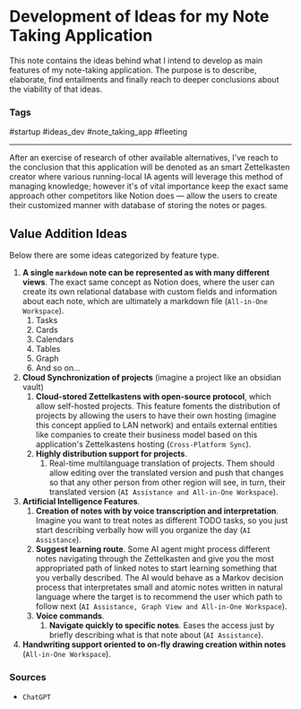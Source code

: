 # Development of Ideas for my Note Taking Application

This note contains the ideas behind what I intend to develop as main features of my note-taking application. The purpose is to describe, elaborate, find entailments and finally reach to deeper conclusions about the viability of that ideas.

### Tags

#startup #ideas_dev #note_taking_app #fleeting 

---

After an exercise of research of other available alternatives, I've reach to the conclusion that this application will be denoted as an smart Zettelkasten creator where various running-local IA agents will leverage this method of managing knowledge; however it's of vital importance keep the exact same approach other competitors like Notion does — allow the users to create their customized manner with database of storing the notes or pages.

## Value Addition Ideas

Below there are some ideas categorized by feature type.

1. **A single `markdown` note can  be represented as with many different views**. The exact same concept as Notion does, where the user can create its own relational database with custom fields and information about each note, which are ultimately a markdown file (`All-in-One Workspace`).
	1. Tasks
	2. Cards
	3. Calendars
	4. Tables
	5. Graph
	6. And so on...
2. **Cloud Synchronization of projects** (imagine a project like an obsidian vault)
	1. **Cloud-stored Zettelkastens with open-source protocol**, which allow self-hosted projects. This feature foments the distribution of projects by allowing the users to have their own hosting (imagine this concept applied to LAN network) and entails external entities like companies to create their business model based on this application's Zettelkastens hosting (`Cross-Platform Sync`).
	2. **Highly distribution support for projects**.
		1. Real-time multilanguage translation of projects. Them should allow editing over the translated version and push that changes so that any other person from other region will see, in turn, their translated version (`AI Assistance and All-in-One Workspace`).
3. **Artificial Intelligence Features**.
	1. **Creation of notes with by voice transcription and interpretation**. Imagine you want to treat notes as different TODO tasks, so you just start describing verbally how will you organize the day (`AI Assistance`).
	2. **Suggest learning route**. Some AI agent might process different notes navigating through the Zettelkasten and give you the most appropriated path of linked notes to start learning something that you verbally described. The AI would behave as a Markov decision process that interpretates small and atomic notes written in natural language where the target is to recommend the user which path to follow next (`AI Assistance, Graph View and All-in-One Workspace`).
	3.  **Voice commands**.
		1. **Navigate quickly to specific notes**. Eases the access just by briefly describing what is that note about (`AI Assistance`).
4. **Handwriting support oriented to on-fly drawing creation within notes** (`All-in-One Workspace`).

### Sources

- `ChatGPT`